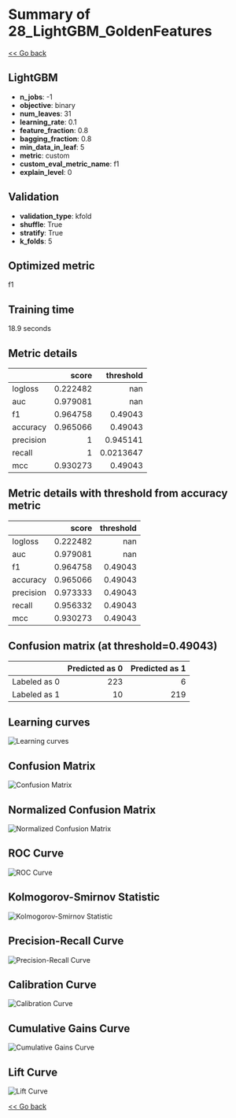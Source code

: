 # Summary of 28_LightGBM_GoldenFeatures

[<< Go back](../README.md)


## LightGBM
- **n_jobs**: -1
- **objective**: binary
- **num_leaves**: 31
- **learning_rate**: 0.1
- **feature_fraction**: 0.8
- **bagging_fraction**: 0.8
- **min_data_in_leaf**: 5
- **metric**: custom
- **custom_eval_metric_name**: f1
- **explain_level**: 0

## Validation
 - **validation_type**: kfold
 - **shuffle**: True
 - **stratify**: True
 - **k_folds**: 5

## Optimized metric
f1

## Training time

18.9 seconds

## Metric details
|           |    score |   threshold |
|:----------|---------:|------------:|
| logloss   | 0.222482 | nan         |
| auc       | 0.979081 | nan         |
| f1        | 0.964758 |   0.49043   |
| accuracy  | 0.965066 |   0.49043   |
| precision | 1        |   0.945141  |
| recall    | 1        |   0.0213647 |
| mcc       | 0.930273 |   0.49043   |


## Metric details with threshold from accuracy metric
|           |    score |   threshold |
|:----------|---------:|------------:|
| logloss   | 0.222482 |   nan       |
| auc       | 0.979081 |   nan       |
| f1        | 0.964758 |     0.49043 |
| accuracy  | 0.965066 |     0.49043 |
| precision | 0.973333 |     0.49043 |
| recall    | 0.956332 |     0.49043 |
| mcc       | 0.930273 |     0.49043 |


## Confusion matrix (at threshold=0.49043)
|              |   Predicted as 0 |   Predicted as 1 |
|:-------------|-----------------:|-----------------:|
| Labeled as 0 |              223 |                6 |
| Labeled as 1 |               10 |              219 |

## Learning curves
![Learning curves](learning_curves.png)
## Confusion Matrix

![Confusion Matrix](confusion_matrix.png)


## Normalized Confusion Matrix

![Normalized Confusion Matrix](confusion_matrix_normalized.png)


## ROC Curve

![ROC Curve](roc_curve.png)


## Kolmogorov-Smirnov Statistic

![Kolmogorov-Smirnov Statistic](ks_statistic.png)


## Precision-Recall Curve

![Precision-Recall Curve](precision_recall_curve.png)


## Calibration Curve

![Calibration Curve](calibration_curve_curve.png)


## Cumulative Gains Curve

![Cumulative Gains Curve](cumulative_gains_curve.png)


## Lift Curve

![Lift Curve](lift_curve.png)



[<< Go back](../README.md)
